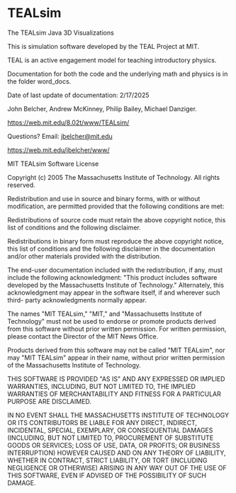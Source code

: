 # TEALsim

The TEALsim Java 3D Visualizations  

This is simulation software developed by the TEAL Project at MIT.

TEAL is an active engagement model for teaching introductory physics.  

Documentation for both the code and the underlying math and physics is in the folder word_docs.  

Date of last update of documentation:  2/17/2025

John Belcher, Andrew McKinney, Philip Bailey, Michael Danziger.

https://web.mit.edu/8.02t/www/TEALsim/

Questions?  Email: jbelcher@mit.edu

https://web.mit.edu/jbelcher/www/


MIT TEALsim Software License

Copyright (c) 2005 The Massachusetts Institute of Technology. All rights reserved.

Redistribution and use in source and binary forms, with or without modification, 
are permitted provided that the following conditions are met:

Redistributions of source code must retain the above copyright notice, 
this list of conditions and the following disclaimer.

Redistributions in binary form must reproduce the above copyright notice, 
this list of conditions and the following disclaimer in the documentation and/or 
other materials provided with the distribution.

The end-user documentation included with the redistribution, if any, must include the following acknowledgment: 
"This product includes software developed by the Massachusetts Institute of Technology." 
Alternately, this acknowledgment may appear in the software itself, if and wherever such 
third- party acknowledgments normally appear.

The names "MIT TEALsim," "MIT," and "Massachusetts Institute of Technology" must not be used 
to endorse or promote products derived from this software without prior written permission. 
For written permission, please contact the Director of the MIT News Office.

Products derived from this software may not be called "MIT TEALsim", nor may "MIT TEALsim" appear in their name, 
without prior written permission of the Massachusetts Institute of Technology.

THIS SOFTWARE IS PROVIDED "AS IS" AND ANY EXPRESSED OR IMPLIED WARRANTIES, INCLUDING, 
BUT NOT LIMITED TO, THE IMPLIED WARRANTIES OF MERCHANTABILITY AND FITNESS FOR A PARTICULAR PURPOSE ARE DISCLAIMED.

IN NO EVENT SHALL THE MASSACHUSETTS INSTITUTE OF TECHNOLOGY OR ITS CONTRIBUTORS 
BE LIABLE FOR ANY DIRECT, INDIRECT, INCIDENTAL, SPECIAL, EXEMPLARY, OR CONSEQUENTIAL DAMAGES 
(INCLUDING, BUT NOT LIMITED TO, PROCUREMENT OF SUBSTITUTE GOODS OR SERVICES; LOSS OF USE, 
DATA, OR PROFITS; OR BUSINESS INTERRUPTION) HOWEVER CAUSED AND ON ANY THEORY OF LIABILITY, 
WHETHER IN CONTRACT, STRICT LIABILITY, OR TORT (INCLUDING NEGLIGENCE OR OTHERWISE) 
ARISING IN ANY WAY OUT OF THE USE OF THIS SOFTWARE, EVEN IF ADVISED OF THE POSSIBILITY OF SUCH DAMAGE.